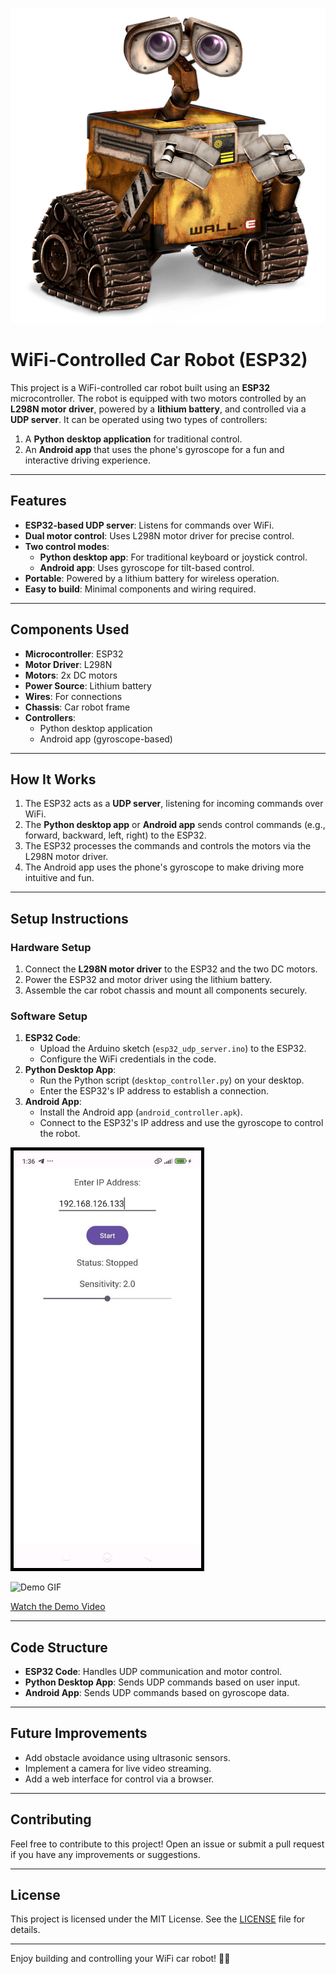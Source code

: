 ![Car Robot](images/walle.png)


# WiFi-Controlled Car Robot (ESP32)

This project is a WiFi-controlled car robot built using an **ESP32** microcontroller. The robot is equipped with two motors controlled by an **L298N motor driver**, powered by a **lithium battery**, and controlled via a **UDP server**. It can be operated using two types of controllers:
1. A **Python desktop application** for traditional control.
2. An **Android app** that uses the phone's gyroscope for a fun and interactive driving experience.

---

## Features
- **ESP32-based UDP server**: Listens for commands over WiFi.
- **Dual motor control**: Uses L298N motor driver for precise control.
- **Two control modes**:
  - **Python desktop app**: For traditional keyboard or joystick control.
  - **Android app**: Uses gyroscope for tilt-based control.
- **Portable**: Powered by a lithium battery for wireless operation.
- **Easy to build**: Minimal components and wiring required.

---

## Components Used
- **Microcontroller**: ESP32
- **Motor Driver**: L298N
- **Motors**: 2x DC motors
- **Power Source**: Lithium battery
- **Wires**: For connections
- **Chassis**: Car robot frame
- **Controllers**:
  - Python desktop application
  - Android app (gyroscope-based)

---

## How It Works
1. The ESP32 acts as a **UDP server**, listening for incoming commands over WiFi.
2. The **Python desktop app** or **Android app** sends control commands (e.g., forward, backward, left, right) to the ESP32.
3. The ESP32 processes the commands and controls the motors via the L298N motor driver.
4. The Android app uses the phone's gyroscope to make driving more intuitive and fun.

---

## Setup Instructions

### Hardware Setup
1. Connect the **L298N motor driver** to the ESP32 and the two DC motors.
2. Power the ESP32 and motor driver using the lithium battery.
3. Assemble the car robot chassis and mount all components securely.

### Software Setup
1. **ESP32 Code**:
   - Upload the Arduino sketch (`esp32_udp_server.ino`) to the ESP32.
   - Configure the WiFi credentials in the code.
2. **Python Desktop App**:
   - Run the Python script (`desktop_controller.py`) on your desktop.
   - Enter the ESP32's IP address to establish a connection.
3. **Android App**:
   - Install the Android app (`android_controller.apk`).
   - Connect to the ESP32's IP address and use the gyroscope to control the robot.

<img alt="Car Robot" src="images/android-controller.jpg" width="300" style="border: 5px solid black;">

![Demo GIF](./videos/demo.gif)

[Watch the Demo Video](./videos/video.mp4)

---

## Code Structure
- **ESP32 Code**: Handles UDP communication and motor control.
- **Python Desktop App**: Sends UDP commands based on user input.
- **Android App**: Sends UDP commands based on gyroscope data.

---

## Future Improvements
- Add obstacle avoidance using ultrasonic sensors.
- Implement a camera for live video streaming.
- Add a web interface for control via a browser.

---

## Contributing
Feel free to contribute to this project! Open an issue or submit a pull request if you have any improvements or suggestions.

---

## License
This project is licensed under the MIT License. See the [LICENSE](LICENSE) file for details.

---

Enjoy building and controlling your WiFi car robot! 🚗🤖